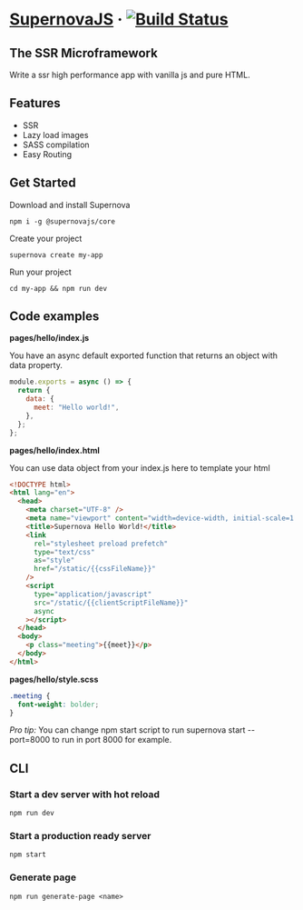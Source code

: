 # [SupernovaJS](https://supernova-tool.js.org/) &middot; [![Build Status](https://travis-ci.org/supernova-tool/supernova.svg?branch=main)](https://travis-ci.org/supernova-tool/supernova)

## The SSR Microframework

Write a ssr high performance app with vanilla js and pure HTML.

## Features

- SSR
- Lazy load images
- SASS compilation
- Easy Routing

## Get Started

Download and install Supernova

`npm i -g @supernovajs/core`

Create your project

`supernova create my-app`

Run your project

`cd my-app && npm run dev`

## Code examples

**pages/hello/index.js**

You have an async default exported function that returns an object with data property.

```js
module.exports = async () => {
  return {
    data: {
      meet: "Hello world!",
    },
  };
};
```

**pages/hello/index.html**

You can use data object from your index.js here to template your html

```html
<!DOCTYPE html>
<html lang="en">
  <head>
    <meta charset="UTF-8" />
    <meta name="viewport" content="width=device-width, initial-scale=1.0" />
    <title>Supernova Hello World!</title>
    <link
      rel="stylesheet preload prefetch"
      type="text/css"
      as="style"
      href="/static/{{cssFileName}}"
    />
    <script
      type="application/javascript"
      src="/static/{{clientScriptFileName}}"
      async
    ></script>
  </head>
  <body>
    <p class="meeting">{{meet}}</p>
  </body>
</html>
```

**pages/hello/style.scss**

```scss
.meeting {
  font-weight: bolder;
}
```

_Pro tip:_ You can change npm start script to run supernova start --port=8000 to run in port 8000 for example.

## CLI

### Start a dev server with hot reload

`npm run dev`

### Start a production ready server

`npm start`

### Generate page

`npm run generate-page <name>`
